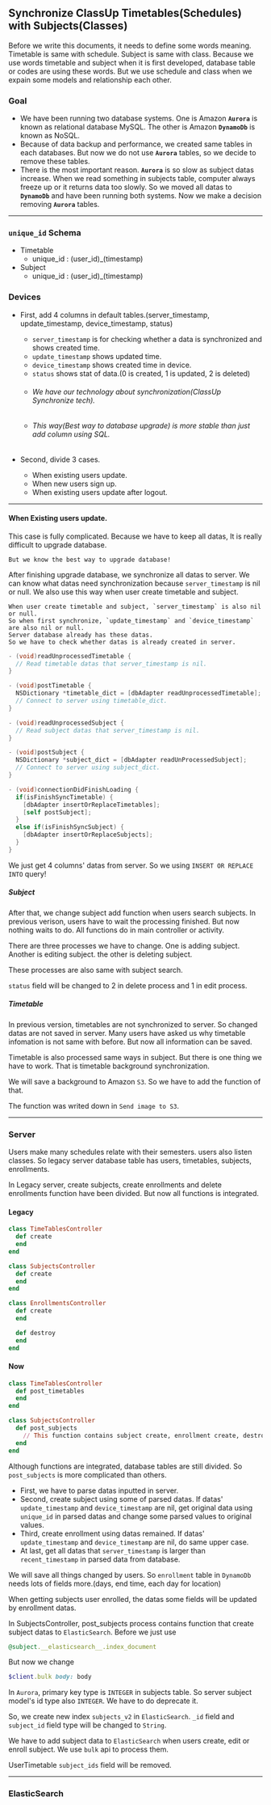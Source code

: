 ## Synchronize ClassUp Timetables(Schedules) with Subjects(Classes)

Before we write this documents, it needs to define some words meaning.
Timetable is same with schedule.
Subject is same with class.
Because we use words timetable and subject when it is first developed, database table or codes are using these words. But we use schedule and class when we expain some models and relationship each other.

### Goal
- We have been running two database systems. One is Amazon **`Aurora`** is known as relational database MySQL. The other is Amazon **`DynamoDb`** is known as NoSQL.
- Because of data backup and performance, we created same tables in each databases. But now we do not use **`Aurora`** tables, so we decide to remove these tables.
- There is the most important reason. **`Aurora`** is so slow as subject datas increase. When we read something in subjects table, computer always freeze up or it returns data too slowly. So we moved all datas to **`DynamoDb`** and have been running both systems. Now we make a decision removing  **`Aurora`** tables.

***
### `unique_id` Schema
- Timetable
  - unique_id : (user_id)_(timestamp)
- Subject
  - unique_id : (user_id)_(timestamp)

### Devices
- First, add 4 columns in default tables.(server_timestamp, update_timestamp, device_timestamp, status)
  - `server_timestamp` is for checking whether a data is synchronized and shows created time.
  - `update_timestamp` shows updated time.
  - `device_timestamp` shows created time in device.
  - `status` shows stat of data.(0 is created, 1 is updated, 2 is deleted)
  - ###### We have our technology about synchronization(ClassUp Synchronize tech).
  - ###### This way(Best way to database upgrade) is more stable than just add column using SQL.

- Second, divide 3 cases.
  - When existing users update.
  - When new users sign up.
  - When existing users update after logout.

***
#### When Existing users update.

This case is fully complicated. Because we have to keep all datas, It is really difficult to upgrade database.

    But we know the best way to upgrade database!

After finishing upgrade database, we synchronize all datas to server. We can know what datas need synchronization because `server_timestamp` is nil or null. We also use this way when user create timetable and subject.

    When user create timetable and subject, `server_timestamp` is also nil or null.
    So when first synchronize, `update_timestamp` and `device_timestamp` are also nil or null.
    Server database already has these datas.
    So we have to check whether datas is already created in server.

```Objective-c
- (void)readUnprocessedTimetable {
  // Read timetable datas that server_timestamp is nil.
}

- (void)postTimetable {
  NSDictionary *timetable_dict = [dbAdapter readUnprocessedTimetable];
  // Connect to server using timetable_dict.
}

- (void)readUnprocessedSubject {
  // Read subject datas that server_timestamp is nil.
}

- (void)postSubject {
  NSDictionary *subject_dict = [dbAdapter readUnProcessedSubject];
  // Connect to server using subject_dict.
}

- (void)connectionDidFinishLoading {
  if(isFinishSyncTimetable) {
    [dbAdapter insertOrReplaceTimetables];
    [self postSubject];
  }
  else if(isFinishSyncSubject) {
    [dbAdapter insertOrReplaceSubjects];
  }
}
```
We just get 4 columns' datas from server. So we using `INSERT OR REPLACE INTO` query!

##### Subject
After that, we change subject add function when users search subjects. In previous verison, users have to wait the processing finished. But now nothing waits to do. All functions do in main controller or activity.

There are three processes we have to change. One is adding subject. Another is editing subject. the other is deleting subject.

These processes are also same with subject search.

`status` field will be changed to 2 in delete process and 1 in edit process.

##### Timetable
In previous version, timetables are not synchronized to server. So changed datas are not saved in server. Many users have asked us why timetable infomation is not same with before. But now all information can be saved.

Timetable is also processed same ways in subject. But there is one thing we have to work. That is timetable background synchronization.

We will save a background to Amazon `S3`. So we have to add the function of that.

The function was writed down in `Send image to S3`.

***
### Server
Users make many schedules relate with their semesters. users also listen classes. So legacy server database table has users, timetables, subjects, enrollments.

In Legacy server, create subjects, create enrollments and delete enrollments function have been divided. But now all functions is integrated.

#### Legacy
```ruby
class TimeTablesController
  def create
  end
end

class SubjectsController
  def create
  end
end

class EnrollmentsController
  def create
  end

  def destroy
  end
end
```

#### Now
```ruby
class TimeTablesController
  def post_timetables
  end
end

class SubjectsController
  def post_subjects
    // This function contains subject create, enrollment create, destroy.
  end
end
```

Although functions are integrated, database tables are still divided. So `post_subjects` is more complicated than others.

- First, we have to parse datas inputted in server.
- Second, create subject using some of parsed datas. If datas' `update_timestamp` and `device_timestamp` are nil, get original data using `unique_id` in parsed datas and change some parsed values to original values.
- Third, create enrollment using datas remained. If datas' `update_timestamp` and `device_timestamp` are nil, do same upper case.
- At last, get all datas that `server_timestamp` is larger than `recent_timestamp` in parsed data from database.

We will save all things changed by users. So `enrollment` table in `DynamoDb` needs lots of fields more.(days, end time, each day for location)

When getting subjects user enrolled, the datas some fields will be updated by enrollment datas.

In SubjectsController, post_subjects process contains function that create subject datas to `ElasticSearch`. Before we just use
```ruby
@subject.__elasticsearch__.index_document
```

But now we change
```ruby
$client.bulk body: body
```

In `Aurora`, primary key type is `INTEGER` in subjects table. So server subject model's id type also `INTEGER`. We have to do deprecate it.

So, we create new index `subjects_v2` in `ElasticSearch`. `_id` field and `subject_id` field type will be changed to `String`.

We have to add subject data to `ElasticSearch` when users create, edit or enroll subject. We use `bulk` api to process them.



UserTimetable `subject_ids` field will be removed.

***
### ElasticSearch
